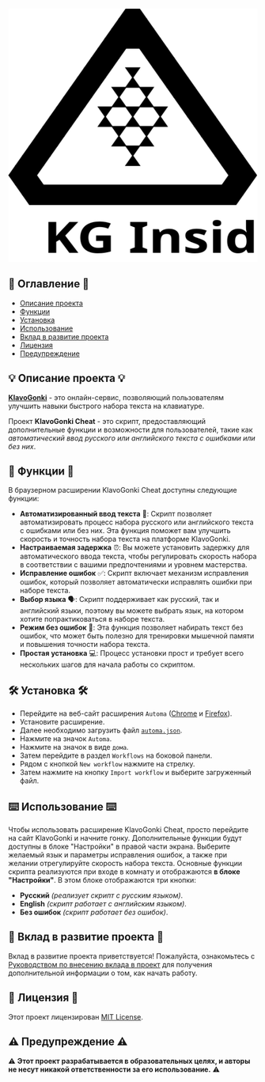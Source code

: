 <p align="center">
    <img src="../logo/KGInsider.svg"
       width="512" height="512">
</p>

## 📑 Оглавление 📑
- [Описание проекта](#project-description)
- [Функции](#features)
- [Установка](#installation)
- [Использование](#usage)
- [Вклад в развитие проекта](#contributing)
- [Лицензия](#license)
- [Предупреждение](#warning)

## 💡 Описание проекта 💡 <a name="project-description"></a>
[**KlavoGonki**](https://klavogonki.ru/) - это онлайн-сервис, позволяющий пользователям улучшить навыки быстрого набора текста на клавиатуре.  

Проект **KlavoGonki Cheat** - это скрипт, предоставляющий дополнительные функции и возможности для пользователей, такие как _автоматический ввод русского или английского текста с ошибками или без них_.


## 🚀 Функции 🚀 <a name="features"></a>
В браузерном расширении KlavoGonki Cheat доступны следующие функции:
- **Автоматизированный ввод текста** 📝: Скрипт позволяет автоматизировать процесс набора русского или английского текста с ошибками или без них. Эта функция поможет вам улучшить скорость и точность набора текста на платформе KlavoGonki.
- **Настраиваемая задержка** ⏰: Вы можете установить задержку для автоматического ввода текста, чтобы регулировать скорость набора в соответствии с вашими предпочтениями и уровнем мастерства.
- **Исправление ошибок** ✅: Скрипт включает механизм исправления ошибок, который позволяет автоматически исправлять ошибки при наборе текста.
- **Выбор языка** 🗣️: Скрипт поддерживает как русский, так и английский языки, поэтому вы можете выбрать язык, на котором хотите попрактиковаться в наборе текста.
- **Режим без ошибок** 🙅: Эта функция позволяет набирать текст без ошибок, что может быть полезно для тренировки мышечной памяти и повышения точности набора текста.
- **Простая установка** 💻: Процесс установки прост и требует всего нескольких шагов для начала работы со скриптом.


## 🛠 Установка 🛠 <a name="installation"></a>
- Перейдите на веб-сайт расширения `Automa` ([Chrome](https://chrome.google.com/webstore/detail/automa/infppggnoaenmfagbfknfkancpbljcca) и [Firefox](https://addons.mozilla.org/en-US/firefox/addon/automa/)).
- Установите расширение.
- Далее необходимо загрузить файл [`automa.json`](https://raw.githubusercontent.com/TungusSs/klavogonki-cheat/feature-and-update-branch/automa/automa.json).
- Нажмите на значок `Automa`.
- Нажмите на значок в виде `дома`.
- Затем перейдите в раздел `Workflows` на боковой панели.
- Рядом с кнопкой `New workflow` нажмите на стрелку.
- Затем нажмите на кнопку `Import workflow` и выберите загруженный файл.


## ⌨️ Использование ⌨️ <a name="usage"></a>
Чтобы использовать расширение KlavoGonki Cheat, просто перейдите на сайт KlavoGonki и начните гонку. Дополнительные функции будут доступны в блоке "Настройки" в правой части экрана. Выберите желаемый язык и параметры исправления ошибок, а также при желании отрегулируйте скорость набора текста.
Основные функции скрипта реализуются при входе в комнату и отображаются **в блоке "Настройки"**. В этом блоке отображаются три кнопки:
- **Русский** _(реализует скрипт с русским языком)_.
- **English** _(скрипт работает с английским языком)_.
- **Без ошибок** _(скрипт работает без ошибок)_.


## 🤝 Вклад в развитие проекта 🤝 <a name="contributing"></a>
Вклад в развитие проекта приветствуется! Пожалуйста, ознакомьтесь с [Руководством по внесению вклада в проект](./CONTRIBUTING.md) для получения дополнительной информации о том, как начать работу.


## 📝 Лицензия 📝 <a name="license"></a>
Этот проект лицензирован [MIT License](./LICENSE.md).


## ⚠️ Предупреждение ⚠️ <a name="warning"></a>
⚠️ **Этот проект разрабатывается в образовательных целях, и авторы не несут никакой ответственности за его использование.** ⚠️
